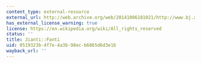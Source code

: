 ```yaml
---
content_type: external-resource
external_url: http://web.archive.org/web/20141006181021/http://www.bj.xinhuanet.com/bjpd_sdzx/2004-03/02/content_1709588.htm
has_external_license_warning: true
license: https://en.wikipedia.org/wiki/All_rights_reserved
status: ''
title: Jianti::Fanti
uid: 0519323b-4f7e-4a3b-98ec-b6865d6d3e16
wayback_url: ''
---
```

